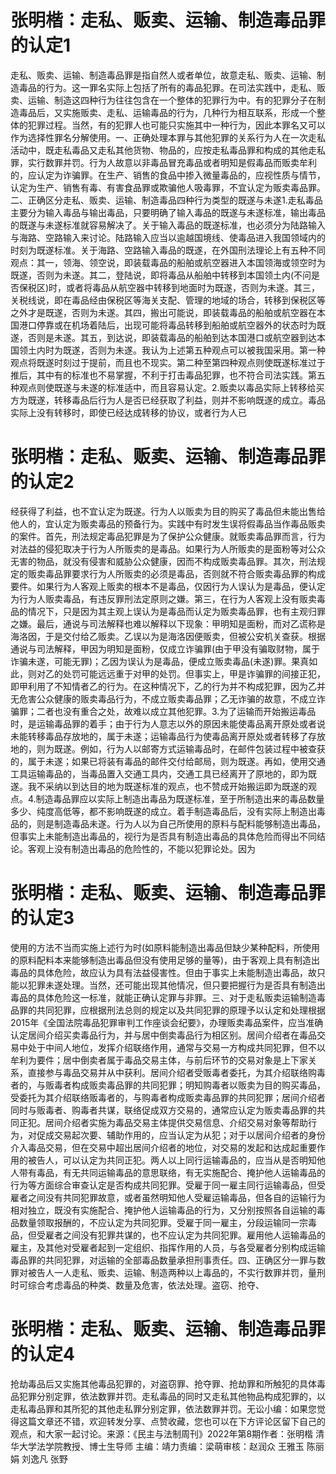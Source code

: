 # 张明楷：走私、贩卖、运输、制造毒品罪的认定1

走私、贩卖、运输、制造毒品罪是指自然人或者单位，故意走私、贩卖、运输、制造毒品的行为。这一罪名实际上包括了所有的毒品犯罪。在司法实践中，走私、贩卖、运输、制造这四种行为往往包含在一个整体的犯罪行为中。有的犯罪分子在制造毒品后，又实施贩卖、走私、运输毒品的行为，几种行为相互联系，形成一个整体的犯罪过程。当然，有的犯罪人也可能只实施其中一种行为，因此本罪名又可以作为选择性罪名分解使用。一、正确处理本罪与其他犯罪的关系行为人在一次走私活动中，既走私毒品又走私其他货物、物品的，应按走私毒品罪和构成的其他走私罪，实行数罪并罚。行为人故意以非毒品冒充毒品或者明知是假毒品而贩卖牟利的，应认定为诈骗罪。在生产、销售的食品中掺入微量毒品的，应视性质与情节，认定为生产、销售有毒、有害食品罪或欺骗他人吸毒罪，不宜认定为贩卖毒品罪。二、正确区分走私、贩卖、运输、制造毒品四种行为类型的既遂与未遂1.走私毒品主要分为输入毒品与输出毒品，只要明确了输入毒品的既遂与未遂标准，输出毒品的既遂与未遂标准就容易解决了。关于输入毒品的既遂标准，也必须分为陆路输入与海路、空路输入来讨论。陆路输入应当以逾越国境线、使毒品进入我国领域内的时刻为既遂标准。关于海路、空路输入毒品的既遂，在外国刑法理论上有五种不同观点：其一，领海、领空说，即装载毒品的船舶或航空器进入本国领海或领空时为既遂，否则为未遂。其二，登陆说，即将毒品从船舶中转移到本国领土内(不问是否保税区)时，或者将毒品从航空器中转移到地面时为既遂，否则为未遂。其三，关税线说，即在毒品经由保税区等海关支配、管理的地域的场合，转移到保税区等之外才是既遂，否则为未遂。其四，搬出可能说，即装载毒品的船舶或航空器在本国港口停靠或在机场着陆后，出现可能将毒品转移到船舶或航空器外的状态时为既遂，否则是未遂。其五，到达说，即装载毒品的船舶到达本国港口或航空器到达本国领土内时为既遂，否则为未遂。我认为上述第五种观点可以被我国采用。第一种观点将既遂时刻过于提前，而且也不现实。第二种至第四种观点则使既遂标准过于推后，其中有的标准也不易掌握，不利于打击毒品犯罪，也不符合司法实践。第五种观点则使既遂与未遂的标准适中，而且容易认定。2.贩卖以毒品实际上转移给买方为既遂，转移毒品后行为人是否已经获取了利益，则并不影响既遂的成立。毒品实际上没有转移时，即使已经达成转移的协议，或者行为人已

# 张明楷：走私、贩卖、运输、制造毒品罪的认定2

经获得了利益，也不宜认定为既遂。行为人以贩卖为目的购买了毒品但未能出售给他人的，宜认定为贩卖毒品的预备行为。实践中有时发生误将假毒品当作毒品贩卖的案件。首先，刑法规定毒品犯罪是为了保护公众健康。就贩卖毒品罪而言，行为对法益的侵犯取决于行为人所贩卖的是毒品。如果行为人所贩卖的是面粉等对公众无害的物品，就没有侵害和威胁公众健康，因而不构成贩卖毒品罪。其次，刑法规定的贩卖毒品罪要求行为人所贩卖的必须是毒品，否则就不符合贩卖毒品罪的构成要件。如果行为人客观上贩卖的根本不是毒品，仅因行为人误认为是毒品，便认定为行为人贩卖毒品，有违反罪刑法定原则之嫌。第三，在行为人客观上没有贩卖毒品的情况下，只是因为其主观上误认为是毒品而认定为贩卖毒品罪，也有主观归罪之嫌。最后，通说与司法解释也难以解释以下现象：甲明知是面粉，而对乙谎称是海洛因，于是交付给乙贩卖。乙误以为是海洛因便贩卖，但被公安机关查获。根据通说与司法解释，甲因为明知是面粉，仅成立诈骗罪(由于甲没有骗取财物，属于诈骗未遂，可能无罪)；乙因为误认为是毒品，便成立贩卖毒品(未遂)罪。果真如此，则对乙的处罚可能远远重于对甲的处罚。但事实上，甲是诈骗罪的间接正犯，即甲利用了不知情者乙的行为。在这种情况下，乙的行为并不构成犯罪，因为乙并无危害公众健康的贩卖毒品行为，不成立贩卖毒品罪；乙无诈骗的故意，不成立诈骗罪；二者也没有重合之处，故难以成立其他犯罪。3.为了运输而开始搬运毒品时，是运输毒品罪的着手；由于行为人意志以外的原因未能使毒品离开原处或者说未能转移毒品存放地的，属于未遂；运输毒品行为使毒品离开原处或者转移了存放地的，则为既遂。例如，行为人以邮寄方式运输毒品时，在邮件包装过程中被查获的，属于未遂；如果已将装有毒品的邮件交付给邮局，则为既遂。再如，使用交通工具运输毒品的，当毒品置入交通工具内，交通工具已经离开了原地的，即为既遂。我不采纳以到达目的地为既遂标准的观点，也不赞成开始搬运即为既遂的观点。4.制造毒品罪应以实际上制造出毒品为既遂标准，至于所制造出来的毒品数量多少、纯度高低等，都不影响既遂的成立。着手制造毒品后，没有实际上制造出毒品的，则是制造毒品未遂。行为人以为自己所使用的原料与配料能够制造出毒品，但事实上未能制造出毒品的，视行为是否具有制造出毒品的具体危险而得出不同结论。客观上没有制造出毒品的危险性的，不能以犯罪论处。因为

# 张明楷：走私、贩卖、运输、制造毒品罪的认定3

使用的方法不当而实施上述行为时(如原料能制造出毒品但缺少某种配料，所使用的原料配料本来能够制造出毒品但没有使用足够的量等)，由于客观上具有制造出毒品的具体危险，故应认为具有法益侵害性。但由于事实上未能制造出毒品，故只能以犯罪未遂处理。当然，还可能出现其他情况，但只要把握行为是否具有制造出毒品的具体危险这一标准，就能正确认定罪与非罪。三、对于走私贩卖运输制造毒品罪的共同犯罪，应根据刑法总则的规定以及共同犯罪的原理予以认定和处理根据2015年《全国法院毒品犯罪审判工作座谈会纪要》，办理贩卖毒品案件，应当准确认定居间介绍买卖毒品行为，并与居中倒卖毒品行为相区别。居间介绍者在毒品交易中处于中间人地位，发挥介绍联络作用，通常与交易一方构成共同犯罪，但不以牟利为要件；居中倒卖者属于毒品交易主体，与前后环节的交易对象是上下家关系，直接参与毒品交易并从中获利。居间介绍者受贩毒者委托，为其介绍联络购毒者的，与贩毒者构成贩卖毒品罪的共同犯罪；明知购毒者以贩卖为目的购买毒品，受委托为其介绍联络贩毒者的，与购毒者构成贩卖毒品罪的共同犯罪；居间介绍者同时与贩毒者、购毒者共谋，联络促成双方交易的，通常应认定为贩卖毒品罪的共同正犯。居间介绍者实施为毒品交易主体提供交易信息、介绍交易对象等帮助行为，对促成交易起次要、辅助作用的，应当认定为从犯；对于以居间介绍者的身份介入毒品交易，但在交易中超出居间介绍者的地位，对交易的发起和达成起重要作用的被告人，可以认定为共同正犯。两人以上同行运输毒品的，应当从是否明知他人带有毒品，有无共同运输毒品的意思联络，有无实施配合、掩护他人运输毒品的行为等方面综合审查认定是否构成共同犯罪。受雇于同一雇主同行运输毒品，但受雇者之间没有共同犯罪故意，或者虽然明知他人受雇运输毒品，但各自的运输行为相对独立，既没有实施配合、掩护他人运输毒品的行为，又分别按照各自运输的毒品数量领取报酬的，不应认定为共同犯罪。受雇于同一雇主，分段运输同一宗毒品，但受雇者之间没有犯罪共谋的，也不应认定为共同犯罪。雇用他人运输毒品的雇主，及其他对受雇者起到一定组织、指挥作用的人员，与各受雇者分别构成运输毒品罪的共同犯罪，对运输的全部毒品数量承担刑事责任。四、正确区分一罪与数罪对被告人一人走私、贩卖、运输、制造两种以上毒品的，不实行数罪并罚，量刑时可综合考虑毒品的种类、数量及危害，依法处理。盗窃、抢夺、

# 张明楷：走私、贩卖、运输、制造毒品罪的认定4

抢劫毒品后又实施其他毒品犯罪的，对盗窃罪、抢夺罪、抢劫罪和所触犯的具体毒品犯罪分别定罪，依法数罪并罚。走私毒品的同时又走私其他物品构成犯罪的，以走私毒品罪和其所犯的其他走私罪分别定罪，依法数罪并罚。无讼小编：如果您觉得这篇文章还不错，欢迎转发分享、点赞收藏，您也可以在下方评论区留下自己的观点，和大家一起讨论。来源：《民主与法制周刊》2022年第8期作者：张明楷  清华大学法学院教授、博士生导师 主编：靖力责编：梁萌审核：赵润众 王雅玉 陈丽娟 刘逸凡 张野

